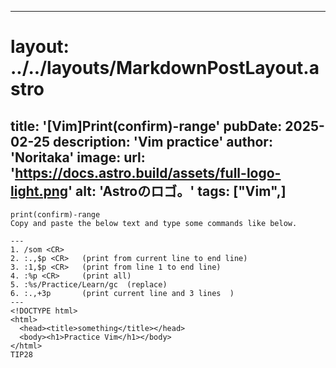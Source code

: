

---
# layout: ../../layouts/MarkdownPostLayout.astro
title: '[Vim]Print(confirm)-range'
pubDate: 2025-02-25
description: 'Vim practice'
author: 'Noritaka'
image:
    url: 'https://docs.astro.build/assets/full-logo-light.png'
    alt: 'Astroのロゴ。'
tags: ["Vim",]
---

```
print(confirm)-range
Copy and paste the below text and type some commands like below.

---
1. /som <CR>
2. :.,$p <CR>   (print from current line to end line)
3. :1,$p <CR>   (print from line 1 to end line)
4. :%p <CR>     (print all)
5. :%s/Practice/Learn/gc  (replace)
6. :.,+3p       (print current line and 3 lines  )
---
<!DOCTYPE html>
<html>
  <head><title>something</title></head>
  <body><h1>Practice Vim</h1></body>
</html>
TIP28
```
